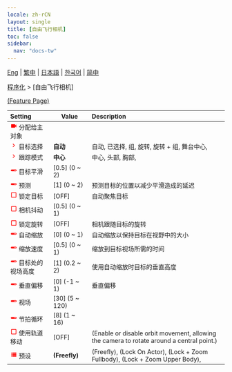 ```yaml
---
locale: zh-rCN
layout: single
title: [自由飞行相机]
toc: false
sidebar:
  nav: "docs-tw"
---
```

[Eng](/dancexr/menu/2025.4/motion/freefly_cam) | [繁中](/tw/dancexr/menu/2025.4/motion/freefly_cam) | [日本語](/jp/dancexr/menu/2025.4/motion/freefly_cam) | [한국어](/kr/dancexr/menu/2025.4/motion/freefly_cam) | [简中](/zh/dancexr/menu/2025.4/motion/freefly_cam)

[程序化](../menu#程序化) > [自由飞行相机]



[(Feature Page)](/zh/dancexr/features/freefly_cam)

| Setting | Value | Description |
| :--- | --- | :--- |
| <img src="/images/icon/ic_videocam.png" alt="videocam icon"/> 分配给主对象</nobr>|| 
| <img src="/images/icon/ic_chevron.png" alt="chevron icon"/> 目标选择</nobr>| **自动** | 自动, 已选择, 组, 旋转, 旋转 + 组, 舞台中心,  |
| <img src="/images/icon/ic_chevron.png" alt="chevron icon"/> 跟踪模式</nobr>| **中心** | 中心, 头部, 胸部,  |
| <img src="/images/icon/ic_slider.png" alt="slider icon"/> 目标平滑</nobr>| [0.5] (0 ~ 2) | 
| <img src="/images/icon/ic_slider.png" alt="slider icon"/> 预测</nobr>| [1] (0 ~ 2) | 预测目标的位置以减少平滑造成的延迟
| <img src="/images/icon/ic_check_off.png" alt="check off icon"/> 锁定目标</nobr>| [OFF] | 自动聚焦目标
| <img src="/images/icon/ic_check_off.png" alt="check off icon"/> 相机抖动</nobr>| [0.5] (0 ~ 1) | 
| <img src="/images/icon/ic_check_off.png" alt="check off icon"/> 锁定旋转</nobr>| [OFF] | 相机跟随目标的旋转
| <img src="/images/icon/ic_slider.png" alt="slider icon"/> 自动缩放</nobr>| [0] (0 ~ 1) | 自动缩放以保持目标在视野中的大小
| <img src="/images/icon/ic_slider.png" alt="slider icon"/> 缩放速度</nobr>| [0.5] (0 ~ 1) | 缩放到目标视场所需的时间
| <img src="/images/icon/ic_slider.png" alt="slider icon"/> 目标处的视场高度</nobr>| [1] (0.2 ~ 2) | 使用自动缩放时目标的垂直高度
| <img src="/images/icon/ic_slider.png" alt="slider icon"/> 垂直偏移</nobr>| [0] (-1 ~ 1) | 垂直偏移
| <img src="/images/icon/ic_slider.png" alt="slider icon"/> 视场</nobr>| [30] (5 ~ 120) | 
| <img src="/images/icon/ic_slider.png" alt="slider icon"/> 节拍循环</nobr>| [8] (1 ~ 16) | 
| <img src="/images/icon/ic_check_off.png" alt="check off icon"/> 使用轨道移动</nobr>| [OFF] | (Enable or disable orbit movement, allowing the camera to rotate around a central point.)
| <img src="/images/icon/ic_list.png" alt="list icon"/> 预设</nobr>| **(Freefly)** | (Freefly), (Lock On Actor), (Lock + Zoom Fullbody), (Lock + Zoom Upper Body),  |
